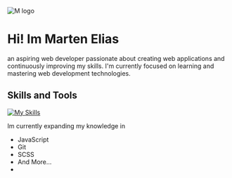 ![M logo](https://github.com/Martenelias/Martenelias/assets/124877606/8b230955-4cf7-4488-b7ca-382986cd14d2) 

# Hi! Im Marten Elias 

an aspiring web developer passionate about creating web applications and continuously improving my skills. I'm currently focused on learning and mastering web development technologies. 

## Skills and Tools 

[![My Skills](https://skillicons.dev/icons?i=github,html,css,js,figma,npm,express,nodejs&theme=light)](https://skillicons.dev) 

Im currently expanding my knowledge in  
- JavaScript
- Git
- SCSS
- And More...
- 

